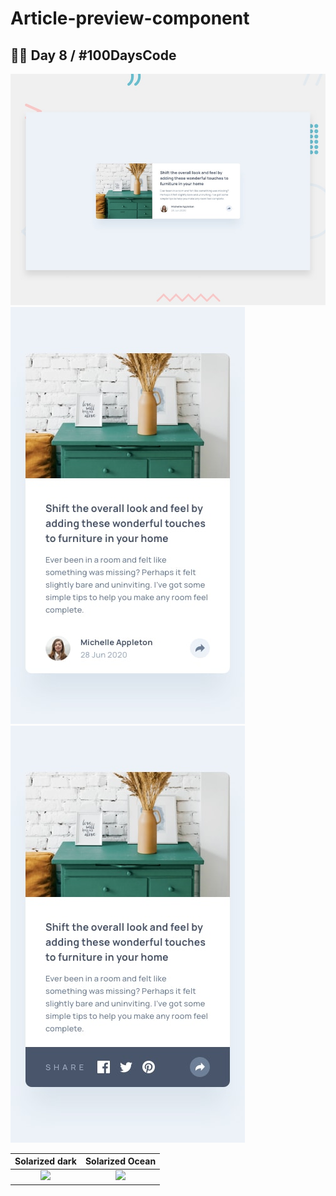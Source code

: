 # Article-preview-component
## 👨‍💻 Day 8 / #100DaysCode

<img src="https://github.com/SadeghRastgoo/Article-preview-component/blob/master/design/desktop-preview.jpg" alt="cover"/>
<img src="https://github.com/SadeghRastgoo/Article-preview-component/blob/master/design/mobile-design.jpg" float="left" alt="cover"/>
<img src="https://github.com/SadeghRastgoo/Article-preview-component/blob/master/design/mobile-active-state.jpg" float="left" alt="cover"/>

Solarized dark             |  Solarized Ocean
:-------------------------:|:-------------------------:
![](https://...Dark.png)  |  ![](https://...Ocean.png)
